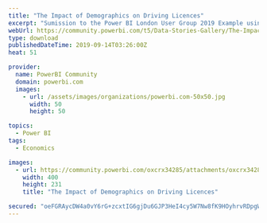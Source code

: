```yaml
---
title: "The Impact of Demographics on Driving Licences"
excerpt: "Sumission to the Power BI London User Group 2019 Example using Python visuals demostrating the impact of demographics in relation to driving"
webUrl: https://community.powerbi.com/t5/Data-Stories-Gallery/The-Impact-of-Demographics-on-Driving-Licences/m-p/792359
type: download
publishedDateTime: 2019-09-14T03:26:00Z
heat: 51

provider:
  name: PowerBI Community
  domain: powerbi.com
  images:
    - url: /assets/images/organizations/powerbi.com-50x50.jpg
      width: 50
      height: 50

topics:
  - Power BI
tags:
  - Economics

images:
  - url: https://community.powerbi.com/oxcrx34285/attachments/oxcrx34285/DataStoriesGallery/2992/1/Driving%20Licence%20Thumbnail.jpg
    width: 400
    height: 231
    title: "The Impact of Demographics on Driving Licences"

secured: "oeFGRAycDW4a0vY6rG+zcxtIG6gjDu6GJP3HeI4cy5W7Nw8fK9HOyhrvRDpgWPwLYk5hND0r5F/Kg5hwJXozCXJKgIM45YNrHNEIDmZh5NihrbQMZU2k8jNHdlikGTmCBQzzo4VA+3YWHhCEdBzZ33B70U32NIp8u9Phd/AlON7BTaTLC5dbUvZTXRVDmoFOIMcaZc3QGMcz1UkN/t09RrCbsidVHuD+1dIy0MdOvINYYg8gj8Wx2tSX1Vx68wwiHja8tEIgXMI4ePFuNUOy0/PFQqB603vorkbwBgA+QgDe8+qSk8l6OV1RDk/uscSXwiTldhI7gfOKAeU+oY1W3Uxd0y1K/GrzPQVP89btCcfUn+wReQXsd33uO8X4rc3P;QeSsewNPK2Y2a4HKJyf9aA=="
---
```


